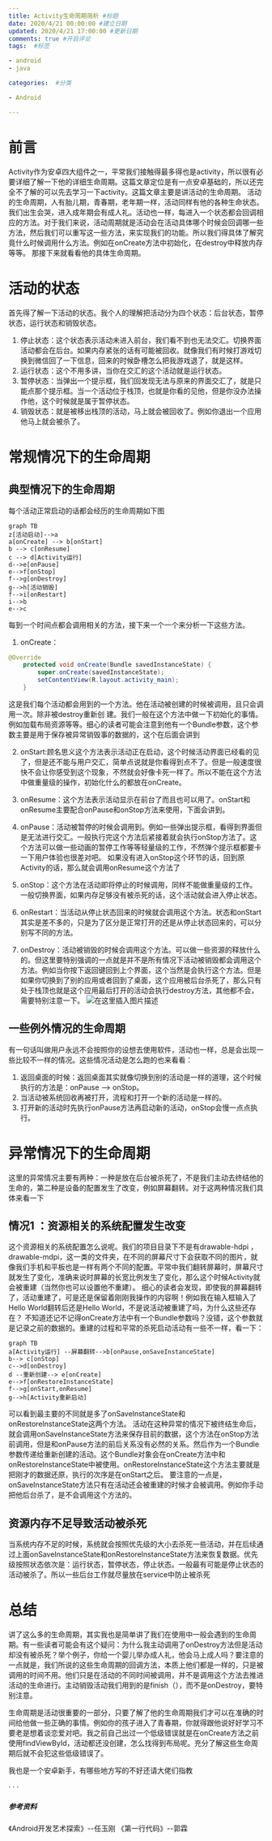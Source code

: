 ```yaml
---
title: Activity生命周期简析 #标题
date: 2020/4/21 00:00:00 #建立日期
updated: 2020/4/21 17:00:00 #更新日期
comments: true #开启评论
tags:  #标签

- android 
- java

categories:  #分类

- Android

---
```

# 前言
Activity作为安卓四大组件之一，平常我们接触得最多得也是activity，所以很有必要详细了解一下他的详细生命周期。这篇文章定位是有一点安卓基础的，所以还完全不了解的可以先去学习一下activity。这篇文章主要是讲活动的生命周期。
活动的生命周期，人有胎儿期，青春期，老年期一样，活动同样有他的各种生命状态。我们出生会哭，进入成年期会有成人礼。活动也一样，每进入一个状态都会回调相应的方法。对于我们来说，活动周期就是活动会在活动具体哪个时候会回调哪一些方法，然后我们可以重写这一些方法，来实现我们的功能。所以我们得具体了解究竟什么时候调用什么方法。例如在onCreate方法中初始化，在destroy中释放内存等等。
那接下来就看看他的具体生命周期。

# 活动的状态
首先得了解一下活动的状态。我个人的理解把活动分为四个状态：后台状态，暂停状态，运行状态和销毁状态。

1. 停止状态：这个状态表示活动未进入前台，我们看不到也无法交汇。切换界面活动都会在后台。如果内存紧张的话有可能被回收。就像我们有时候打游戏切换到微信回了一下信息，回来的时候卧槽怎么把我游戏退了，就是这样。
2. 运行状态：这个不用多讲，当你在交汇的这个活动就是运行状态。
3. 暂停状态：当弹出一个提示框，我们回发现无法与原来的界面交汇了，就是只能点那个提示框。当一个活动位于栈顶，也就是你看的见他，但是你没办法操作他，这个时候就是属于暂停状态。
4. 销毁状态：就是被移出栈顶的活动，马上就会被回收了。例如你退出一个应用他马上就会被杀了。
# 常规情况下的生命周期
## 典型情况下的生命周期
每个活动正常启动的话都会经历的生命周期如下图
```mermaid
graph TB
z[活动启动]-->a
a[onCreate] --> b[onStart]
b --> c[onResume]
c --> d[Activity运行]
d-->e[onPause]
e-->f[onStop]
f-->g[onDestroy]
g-->h[活动销毁]
f-->i[onRestart]
i-->b
e-->c
```
每到一个时间点都会调用相关的方法，接下来一个一个来分析一下这些方法。

1. onCreate：
```java
@Override
    protected void onCreate(Bundle savedInstanceState) {
        super.onCreate(savedInstanceState);
        setContentView(R.layout.activity_main);
    }
```
 这是我们每个活动都会用到的一个方法。他在活动被创建的时候被调用，且只会调用一次。除非被destroy重新创	建。我们一般在这个方法中做一下初始化的事情。例如加载布局资源等等。细心的读者可能会注意到他有一个Bundle参数，这个参数主要是用于保存被异常销毁事的数据的，这个在后面会讲到

2. onStart:顾名思义这个方法表示活动正在启动，这个时候活动界面已经看的见了，但是还不能与用户交汇，简单点说就是你看得到点不了。但是一般速度很快不会让你感受到这个现象，不然就会好像卡死一样了。所以不能在这个方法中做重量级的操作，初始化什么的都放在onCreate。
3. onResume：这个方法表示活动显示在前台了而且也可以用了。onStart和onResume主要配合onPause和onStop方法来使用，下面会讲到。
4. onPause：活动被暂停的时候会调用到。例如一些弹出提示框，看得到界面但是无法进行交汇。一般执行完这个方法后紧接着就会执行onStop方法了。这个方法可以做一些动画的暂停工作等等轻量级的工作，不然弹个提示框都要卡一下用户体验也很差对吧。
如果没有进入onStop这个环节的话，回到原Activity的话，那么就会调用onResume这个方法了

5. onStop：这个方法在活动即将停止的时候调用，同样不能做重量级的工作。一般切换界面，如果内存足够没有被杀死的话，这个活动就会进入停止状态。
6. onRestart：当活动从停止状态回来的时候就会调用这个方法。状态和onStart其实是差不多的，只是为了区分是正常打开的还是从停止状态回来的，可以分别写不同的方法。
7. onDestroy：活动被销毁的时候会调用这个方法。可以做一些资源的释放什么的。但这里要特别强调的一点就是并不是所有情况下活动被销毁都会调用这个方法。例如当你按下返回键回到上个界面，这个当然是会执行这个方法。但是如果你切换到了别的应用或者回到了桌面，这个应用被后台杀死了，那么只有处于栈顶也就是这个应用最后打开的活动会执行destroy方法，其他都不会，需要特别注意一下。
![在这里插入图片描述](https://img-blog.csdnimg.cn/20190916205438446.jpg?x-oss-process=image/watermark,type_ZmFuZ3poZW5naGVpdGk,shadow_10,text_aHR0cHM6Ly9ibG9nLmNzZG4ubmV0L3dlaXhpbl80Mzc2Njc1Mw==,size_8,color_FFFFFF,t_70)

    
## 一些例外情况的生命周期
有一句话叫做用户永远不会按照你的设想去使用软件，活动也一样，总是会出现一些比较不一样的情况。这些情况活动是怎么跑的也来看看：

1. 返回桌面的时候：返回桌面其实就像切换到别的活动是一样的道理，这个时候执行的方法是：onPause --> onStop。
2. 当活动被系统回收再被打开，流程和打开一个新的活动是一样的。
3. 打开新的活动时先执行onPause方法再启动新的活动，onStop会慢一点点执行。

# 异常情况下的生命周期
这里的异常情况主要有两种：一种是放在后台被杀死了，不是我们主动去终结他的生命的，第二种是设备的配置发生了改变，例如屏幕翻转。对于这两种情况我们具体来看一下

## 情况1 ：资源相关的系统配置发生改变
这个资源相关的系统配置怎么说呢。我们的项目目录下不是有drawable-hdpi ，drawable-mdpi，这一类的文件夹，在不同的屏幕尺寸下会获取不同的图片，就像我们手机和平板也是一样有两个不同的配置。平常中我们翻转屏幕时，屏幕尺寸就发生了变化，准确来说时屏幕的长宽比例发生了变化，那么这个时候Activity就会被重建（当然你也可以设置他不重建）。
细心的读者会发现，即使我的屏幕翻转了，活动重建了，可是还是保留着刚刚我操作的内容啊！例如我在输入框输入了Hello World翻转后还是Hello World，不是说活动被重建了吗，为什么这些还存在？
不知道还记不记得onCreate方法中有一个Bundle参数吗？没错，这个参数就是记录之前的数据的。重建的过程和平常的杀死启动活动有一些不一样，看一下：
```mermaid
graph TB
a[Activity运行] --屏幕翻转-->b[onPause,onSaveInstanceState] 
b--> c[onStop]
c-->d[onDestroy]
d --重新创建--> e[onCreate]
e-->f[onRestoreInstanceState]
f-->g[onStart,onResume]
g-->h[Activity重新启动]
```
可以看到最主要的不同就是多了onSaveInstanceState和onRestoreInstanceState这两个方法。
活动在这种异常的情况下被终结生命后，就会调用onSaveInstanceState方法来保存目前的数据，这个方法在onStop方法前调用，但是和onPause方法的前后关系没有必然的关系。然后作为一个Bundle参数传递给重新创建的活动。这个Bundle对象会在onCreate方法中和onRestoreInstanceState中被使用。onRestoreInstanceState这个方法主要就是把刚才的数据还原，执行的次序是在onStart之后。
要注意的一点是，onSaveInstanceState方法只有在活动还会被重建的时候才会被调用。例如你手动把他后台杀了，是不会调用这个方法的。

## 资源内存不足导致活动被杀死
当系统内存不足的时候，系统就会按照优先级的大小去杀死一些活动，并在后续通过上面onSaveInstanceState和onRestoreInstanceState方法来恢复数据。优先级按照状态依次是：运行状态，暂停状态，停止状态。一般最有可能是停止状态的活动被杀了。所以一些后台工作就尽量放在service中防止被杀死
# 总结
讲了这么多的生命周期，其实我也是简单讲了我们在使用中一般会遇到的生命周期。有一些读者可能会有这个疑问：为什么我主动调用了onDestroy方法但是活动却没有被杀死？举个例子，你给一个婴儿举办成人礼，他会马上成人吗？要注意的一点就是，我们所说的这些生命周期的回调方法，本质上他们都是一样的，只是被调用的时间不用。他们只是在活动的不同时间被调用，并不是调用这个方法去推进活动的生命进行。主动销毁活动我们用到的是finish（），而不是onDestroy，要特别注意。

生命周期是活动很重要的一部分，只要了解了他的生命周期我们才可以在准确的时间给他做一些正确的事情。例如你的孩子进入了青春期，你就得跟他说好好学习不要老是想着谈恋爱对吧。我之前自己出过一个低级错误就是在onCreate方法之前使用findViewById，活动都还没创建，怎么找得到布局呢。充分了解这些生命周期后就不会犯这些低级错误了。

我也是一个安卓新手，有哪些地方写的不好还请大佬们指教

·
·
·
##### 参考资料
《Android开发艺术探索》--任玉刚
《第一行代码》--郭霖
